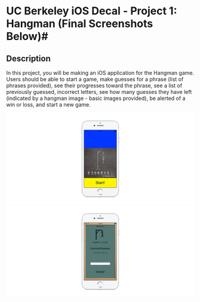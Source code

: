 # UC Berkeley iOS Decal - Project 1: Hangman (Final Screenshots Below)#

## Description ##
In this project, you will be making an iOS application for the Hangman game. Users should be able to start a game, make guesses for a phrase (list of phrases provided), see their progresses toward the phrase, see a list of previously guessed, incorrect letters, see how many guesses they have left (indicated by a hangman image - basic images provided), be alerted of a win or loss, and start a new game.

![alt text](/README-images/TitleScreen.png)
![alt text](/README-images/ChalkBoard.png)
